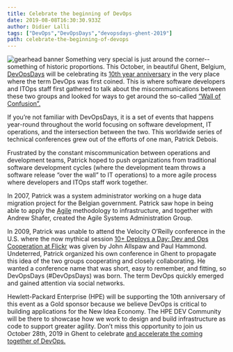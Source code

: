 ```yaml
---
title: Celebrate the beginning of DevOps
date: 2019-08-08T16:30:30.933Z
author: Didier Lalli 
tags: ["DevOps","DevOpsDays","devopsdays-ghent-2019"]
path: celebrate-the-beginning-of-devops
---
```

![gearhead banner](https://hpe-developer-portal.s3.amazonaws.com/uploads/media/2019/8/gearhead-banner-1565283401379.png)
Something very special is just around the corner--something of historic proportions. This October, in beautiful Ghent, Belgium, [DevOpsDays](https://devopsdays.org/) will be celebrating its [10th year anniversary](https://devopsdays.org/events/2019-ghent/welcome/) in the very place where the term DevOps was first coined. This is where software developers and ITOps staff first gathered to talk about the miscommunications between these two groups and looked for ways to get around the so-called [“Wall of Confusion”. ](https://sellegi.se/glossary/wall-of-confusion/)

If you’re not familiar with DevOpsDays, it is a set of events that happens year-round throughout the world focusing on software development, IT operations, and the intersection between the two. This worldwide series of technical conferences grew out of the efforts of one man, Patrick Debois. 

Frustrated by the constant miscommunication between operations and development teams, Patrick hoped to push organizations from traditional software development cycles (where the development team throws a software release “over the wall” to IT operations) to a more agile process where developers and ITOps staff work together.

In 2007, Patrick was a system administrator working on a huge data migration project for the Belgian government. Patrick saw hope in being able to apply the [Agile](https://agilemanifesto.org/) methodology to infrastructure, and together with Andrew Shafer, created the Agile Systems Administration Group. 

In 2009, Patrick was unable to attend the Velocity O’Reilly conference in the U.S. where the now mythical session [10+ Deploys a Day: Dev and Ops Cooperation at Flickr](https://fr.slideshare.net/jallspaw/10-deploys-per-day-dev-and-ops-cooperation-at-flickr/15-Lowering_risk_of_changethrough_tools) was given by John Allspaw and Paul Hammond. Undeterred, Patrick organized his own conference in Ghent to propagate this idea of the two groups cooperating and closely collaborating. He wanted a conference name that was short, easy to remember, and fitting, so DevOpsDays (#DevOpsDays) was born. The term DevOps quickly emerged and gained attention via social networks.

Hewlett-Packard Enterprise (HPE) will be supporting the 10th anniversary of this event as a Gold sponsor because we believe DevOps is critical to building applications for the New Idea Economy. The HPE DEV Community will be there to showcase how we work to design and build infrastructure as code to support greater agility. Don’t miss this opportunity to join us October 28th, 2019 in Ghent to celebrate [and accelerate the coming together of DevOps.](http://cloudplatformonline.com/rs/248-TPC-286/images/DORA-State%20of%20DevOps.pdf)
